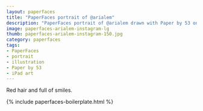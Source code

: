 ```yaml
---
layout: paperfaces
title: "PaperFaces portrait of @arialem"
description: "PaperFaces portrait of @arialem drawn with Paper by 53 on an iPad."
image: paperfaces-arialem-instagram-lg
thumb: paperfaces-arialem-instagram-150.jpg
category: paperfaces
tags: 
- PaperFaces
- portrait
- illustration
- Paper by 53
- iPad art
---
```


Red hair and full of smiles.

{% include paperfaces-boilerplate.html %}